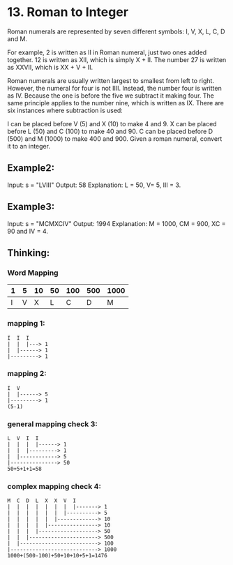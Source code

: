 # 13. Roman to Integer
Roman numerals are represented by seven different symbols: I, V, X, L, C, D and M.

For example, 2 is written as II in Roman numeral, just two ones added together. 12 is written as XII, which is simply X + II. The number 27 is written as XXVII, which is XX + V + II.

Roman numerals are usually written largest to smallest from left to right. However, the numeral for four is not IIII. Instead, the number four is written as IV. Because the one is before the five we subtract it making four. The same principle applies to the number nine, which is written as IX. There are six instances where subtraction is used:

I can be placed before V (5) and X (10) to make 4 and 9.
X can be placed before L (50) and C (100) to make 40 and 90.
C can be placed before D (500) and M (1000) to make 400 and 900.
Given a roman numeral, convert it to an integer.

## Example2:
Input: s = "LVIII"
Output: 58
Explanation: L = 50, V= 5, III = 3.

## Example3:
Input: s = "MCMXCIV"
Output: 1994
Explanation: M = 1000, CM = 900, XC = 90 and IV = 4.

## Thinking:
### Word Mapping
| 1   | 5   | 10   | 50   | 100   | 500   | 1000 |
|-----| --- | ---  | ---  | ---   | ---   | ---  |
| I   | V   | X   | L   | C   | D   | M   |      |

### mapping 1:
```
I  I  I
|  |  |---> 1
|  |------> 1
|---------> 1
```
### mapping 2:
```
I  V
|  |------> 5
|---------> 1
(5-1)
```

### general mapping check 3:
```
L  V  I  I
|  |  |  |------> 1
|  |  |---------> 1
|  |------------> 5
|---------------> 50
50+5+1+1=58
```

### complex mapping check 4:
```
M  C  D  L  X  X  V  I
|  |  |  |  |  |  |  |-------> 1  
|  |  |  |  |  |  |----------> 5
|  |  |  |  |  |-------------> 10
|  |  |  |  |----------------> 10
|  |  |  |-------------------> 50
|  |  |----------------------> 500
|  |-------------------------> 100 
|----------------------------> 1000
1000+(500-100)+50+10+10+5+1=1476
```